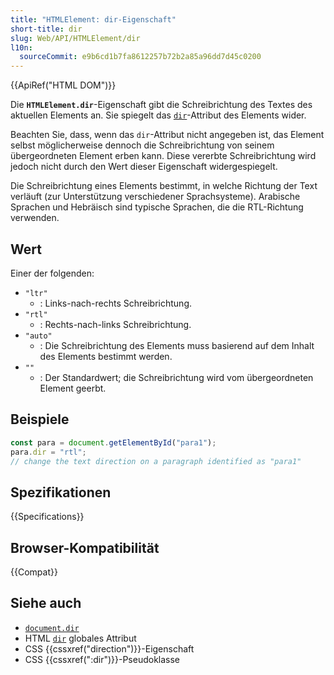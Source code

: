 ```yaml
---
title: "HTMLElement: dir-Eigenschaft"
short-title: dir
slug: Web/API/HTMLElement/dir
l10n:
  sourceCommit: e9b6cd1b7fa8612257b72b2a85a96dd7d45c0200
---
```


{{ApiRef("HTML DOM")}}

Die **`HTMLElement.dir`**-Eigenschaft gibt die Schreibrichtung des Textes des aktuellen Elements an. Sie spiegelt das [`dir`](/de/docs/Web/HTML/Reference/Global_attributes/dir)-Attribut des Elements wider.

Beachten Sie, dass, wenn das `dir`-Attribut nicht angegeben ist, das Element selbst möglicherweise dennoch die Schreibrichtung von seinem übergeordneten Element erben kann. Diese vererbte Schreibrichtung wird jedoch nicht durch den Wert dieser Eigenschaft widergespiegelt.

Die Schreibrichtung eines Elements bestimmt, in welche Richtung der Text verläuft (zur Unterstützung verschiedener Sprachsysteme). Arabische Sprachen und Hebräisch sind typische Sprachen, die die RTL-Richtung verwenden.

## Wert

Einer der folgenden:

- `"ltr"`
  - : Links-nach-rechts Schreibrichtung.
- `"rtl"`
  - : Rechts-nach-links Schreibrichtung.
- `"auto"`
  - : Die Schreibrichtung des Elements muss basierend auf dem Inhalt des Elements bestimmt werden.
- `""`
  - : Der Standardwert; die Schreibrichtung wird vom übergeordneten Element geerbt.

## Beispiele

```js
const para = document.getElementById("para1");
para.dir = "rtl";
// change the text direction on a paragraph identified as "para1"
```

## Spezifikationen

{{Specifications}}

## Browser-Kompatibilität

{{Compat}}

## Siehe auch

- [`document.dir`](/de/docs/Web/API/Document/dir)
- HTML [`dir`](/de/docs/Web/HTML/Reference/Global_attributes/dir)
  globales Attribut
- CSS {{cssxref("direction")}}-Eigenschaft
- CSS {{cssxref(":dir")}}-Pseudoklasse
